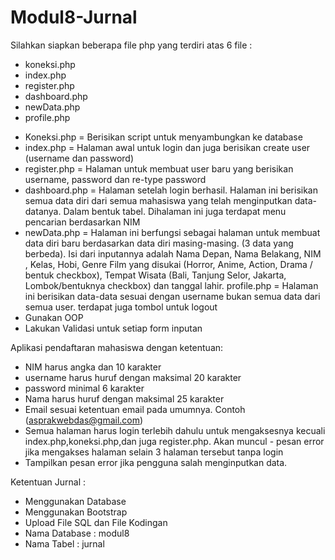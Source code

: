 # Modul8-Jurnal

Silahkan siapkan beberapa file php yang terdiri atas 6 file :
- koneksi.php 
- index.php
- register.php
- dashboard.php
- newData.php
- profile.php

* Koneksi.php = Berisikan script untuk menyambungkan ke database
* index.php = Halaman awal untuk login dan juga berisikan create user (username dan password)
* register.php = Halaman untuk membuat user baru yang berisikan username, password dan re-type password
* dashboard.php = Halaman setelah login berhasil. Halaman ini berisikan semua data diri dari semua mahasiswa yang telah  menginputkan data-datanya. Dalam bentuk tabel. Dihalaman ini juga terdapat menu pencarian berdasarkan NIM
* newData.php = Halaman ini berfungsi sebagai halaman untuk membuat data diri baru berdasarkan data diri masing-masing. (3 data yang berbeda). Isi dari inputannya adalah Nama Depan, Nama Belakang, NIM , Kelas, Hobi, Genre Film yang disukai (Horror, Anime, Action, Drama / bentuk checkbox), Tempat Wisata (Bali, Tanjung Selor, Jakarta, Lombok/bentuknya checkbox) dan tanggal lahir. 
profile.php = Halaman ini berisikan data-data sesuai dengan username bukan semua data dari semua user. terdapat juga tombol untuk logout
* Gunakan OOP
* Lakukan Validasi untuk setiap form inputan

Aplikasi pendaftaran mahasiswa dengan ketentuan:
- NIM harus angka dan 10 karakter
- username harus huruf dengan maksimal 20 karakter
- password minimal 6 karakter
- Nama harus huruf dengan maksimal 25 karakter
- Email sesuai ketentuan email pada umumnya. Contoh (asprakwebdas@gmail.com)
- Semua halaman harus login terlebih dahulu untuk mengaksesnya kecuali index.php,koneksi.php,dan juga register.php. Akan muncul - pesan error jika mengakses halaman selain 3 halaman tersebut tanpa login
- Tampilkan pesan error jika pengguna salah menginputkan data.


Ketentuan Jurnal :
- Menggunakan Database
- Menggunakan Bootstrap
- Upload File SQL dan File Kodingan
- Nama Database : modul8
- Nama Tabel : jurnal

